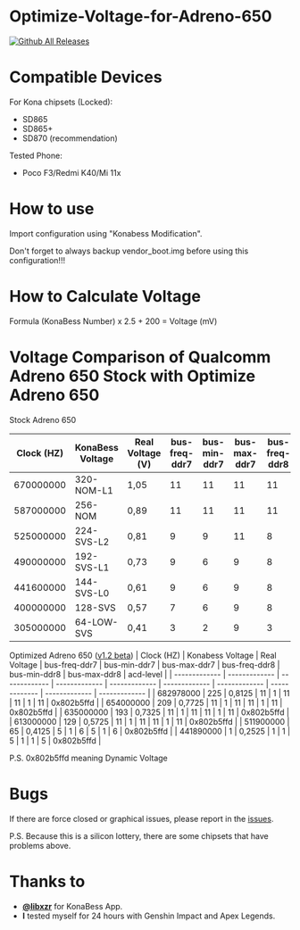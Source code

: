 
# Optimize-Voltage-for-Adreno-650
[![Github All Releases](https://img.shields.io/github/downloads/IRedDragonICY/Optimize-Voltage-for-Adreno-650/total.svg)]()

# Compatible Devices
For Kona chipsets (Locked):
- SD865
- SD865+
- SD870 (recommendation)

Tested Phone:
- Poco F3/Redmi K40/Mi 11x

# How to use
Import configuration using "Konabess Modification".

Don't forget to always backup vendor_boot.img before using this configuration!!!

# How to Calculate Voltage
Formula
(KonaBess Number) x 2.5 + 200 = Voltage (mV)

# Voltage Comparison of Qualcomm Adreno 650 Stock with Optimize Adreno 650
Stock Adreno 650

| Clock (HZ)  | KonaBess Voltage | Real Voltage (V) | bus-freq-ddr7 | bus-min-ddr7 | bus-max-ddr7 | bus-freq-ddr8 | bus-min-ddr8 | bus-max-ddr8 | acd-level |
| ------------- | ------------- | ------------- | ------------- | ------------- | ------------- | ------------- | ------------- | ------------- | ------------- |
| 670000000 | 320-NOM-L1  | 1,05  | 11 | 11 | 11 | 11 | 11 | 11 | 0x802b5ffd |
| 587000000 | 256-NOM | 0,89  | 11 | 11 | 11 | 11 | 11 | 11 | 0x802b5ffd |
| 525000000 | 224-SVS-L2 | 0,81 | 9 | 9 | 11 | 8 | 8 | 11 | 0x802b5ffd |
| 490000000 | 192-SVS-L1 | 0,73 | 9 | 6 | 9 | 8 | 7 | 9 | 0x802b5ffd |
| 441600000 | 144-SVS-L0 | 0,61 | 9 | 6 | 9 | 8 | 7 | 9 | 0x802b5ffd |
| 400000000 | 128-SVS  | 0,57 | 7 | 6 | 9 | 8 | 6 | 9 | 0x802b5ffd |
| 305000000 | 64-LOW-SVS | 0,41 | 3 | 2 | 9 | 3 | 2 | 9 | 0x802b5ffd |

Optimized Adreno 650 ([v1.2 beta](https://github.com/IRedDragonICY/Optimize-Voltage-for-Adreno-650/releases))
| Clock (HZ)  | Konabess Voltage | Real Voltage | bus-freq-ddr7 | bus-min-ddr7 | bus-max-ddr7 | bus-freq-ddr8 | bus-min-ddr8 | bus-max-ddr8 | acd-level |
| ------------- | ------------- | ------------- | ------------- | ------------- | ------------- | ------------- | ------------- | ------------- | ------------- |
| 682978000 | 225 | 0,8125 | 11 | 1 | 11 | 11 | 1 | 11 | 0x802b5ffd |
| 654000000 | 209 | 0,7725 | 11 | 1 | 11 | 11 | 1 | 11 | 0x802b5ffd |
| 635000000 | 193 | 0,7325 | 11 | 1 | 11 | 11 | 1 | 11 | 0x802b5ffd |
| 613000000 | 129 | 0,5725 | 11 | 1 | 11 | 11 | 1 | 11 | 0x802b5ffd |
| 511900000 | 65 | 0,4125 | 5 | 1 | 6 | 5 | 1 | 6 | 0x802b5ffd |
| 441890000 | 1 | 0,2525 | 1 | 1 | 5 | 1 | 1 | 5 | 0x802b5ffd |

P.S. 0x802b5ffd meaning Dynamic Voltage

# Bugs
If there are force closed or graphical issues, please report in the  [issues](https://github.com/IRedDragonICY/Optimize-Voltage-for-Adreno-650/issues/new).

P.S. Because this is a silicon lottery, there are some chipsets that have problems above.

# Thanks to
* **[@libxzr](https://github.com/libxzr)** for KonaBess App.
* **I** tested myself for 24 hours with Genshin Impact and Apex Legends.
